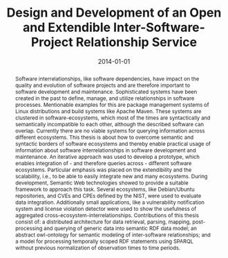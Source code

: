 ---
abstract: 'Software interrelationships, like software dependencies, have impact on
  the quality and evolution of software projects and are therefore important to software
  development and maintenance. Sophisticated systems have been created in the past
  to define, manage, and utilize relationships in software processes. Mentionable
  examples for this are package management systems of Linux distributions and build
  systems like Apache Maven. These systems are clustered in software-ecosystems, which
  most of the times are syntactically and semantically incompatible to each other,
  although the described software can overlap. Currently there are no viable systems
  for querying information across different ecosystems. This thesis is about how to
  overcome semantic and syntactic borders of software ecosystems and thereby enable
  practical usage of information about software interrelationships in software development
  and maintenance. An iterative approach was used to develop a prototype, which enables
  integration of - and therefore queries across - different software ecosystems. Particular
  emphasis was placed on the extendibility and the scalability, i.e., to be able to
  easily integrate new and many ecosystems. During development, Semantic Web technologies
  showed to provide a suitable framework to approach this task. Several ecosystems,
  like Debian/Ubuntu repositories, and CVEs and CPEs defined by the NIST, were used
  to evaluate data integration. Additionally small applications, like a vulnerability
  notification system and license violation detector were used to show the usefulness
  of aggregated cross-ecosystem-interrelationships. Contributions of this thesis consist
  of: a distributed architecture for data retrieval, parsing, mapping, post-processing
  and querying of generic data into semantic RDF data model; an abstract owl-ontology
  for semantic modeling of inter-software relationships; and a model for processing
  temporally scoped RDF statements using SPARQL without previous normalization of
  observation times to time periods.'
authors:
- Nikola Ilo
date: '2014-01-01'
featured: false
publication_types:
- '7'
publishDate: '2014-01-01'
title: Design and Development of an Open and Extendible Inter-Software-Project Relationship
  Service
url_pdf: ''
---